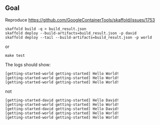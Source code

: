 ## Goal

Reproduce https://github.com/GoogleContainerTools/skaffold/issues/1753

```
skaffold build -q > build_result.json
skaffold deploy --build-artifacts=build_result.json -p david
skaffold deploy --tail --build-artifacts=build_result.json -p world
```

or

```
make test
```

The logs should show:

```
[getting-started-world getting-started] Hello World!
[getting-started-world getting-started] Hello World!
[getting-started-world getting-started] Hello World!
```

not

```
[getting-started-david getting-started] Hello David!
[getting-started-world getting-started] Hello World!
[getting-started-david getting-started] Hello David!
[getting-started-world getting-started] Hello World!
[getting-started-world getting-started] Hello World!
```

